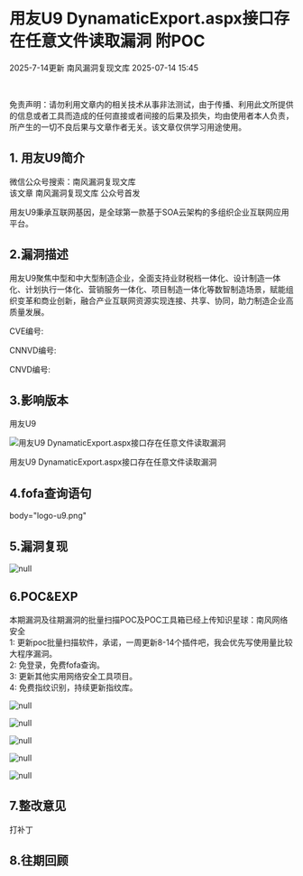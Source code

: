 #  用友U9 DynamaticExport.aspx接口存在任意文件读取漏洞 附POC  
2025-7-14更新  南风漏洞复现文库   2025-07-14 15:45  
  
   
  
  
免责声明：请勿利用文章内的相关技术从事非法测试，由于传播、利用此文所提供的信息或者工具而造成的任何直接或者间接的后果及损失，均由使用者本人负责，所产生的一切不良后果与文章作者无关。该文章仅供学习用途使用。  
## 1. 用友U9简介  
  
微信公众号搜索：南风漏洞复现文库  
该文章 南风漏洞复现文库 公众号首发  
  
用友U9秉承互联网基因，是全球第一款基于SOA云架构的多组织企业互联网应用平台。  
## 2.漏洞描述  
  
用友U9聚焦中型和中大型制造企业，全面支持业财税档一体化、设计制造一体化、计划执行一体化、营销服务一体化、项目制造一体化等数智制造场景，赋能组织变革和商业创新，融合产业互联网资源实现连接、共享、协同，助力制造企业高质量发展。  
  
CVE编号:  
  
CNNVD编号:  
  
CNVD编号:  
## 3.影响版本  
  
用友U9  
  
![用友U9 DynamaticExport.aspx接口存在任意文件读取漏洞](https://mmbiz.qpic.cn/sz_mmbiz_png/HsJDm7fvc3ZTCxJ0eHuW2q7SMyshDpjHIgMvP0EWnGYrPeaK2keAsNFw9ibueGLmrAN2eqmry7QO0LSq6qIApVg/640?wx_fmt=png&from=appmsg "null")  
  
用友U9 DynamaticExport.aspx接口存在任意文件读取漏洞  
## 4.fofa查询语句  
  
body="logo-u9.png"  
## 5.漏洞复现  
  
![](https://mmbiz.qpic.cn/sz_mmbiz_jpg/HsJDm7fvc3ZTCxJ0eHuW2q7SMyshDpjHpeNibrPPnyILJicTyXibEibg0TtWQ8fbNdrKy0iaMIbDknJJ2R0BYM6P5Uw/640?wx_fmt=jpeg&from=appmsg "null")  
  
## 6.POC&EXP  
  
本期漏洞及往期漏洞的批量扫描POC及POC工具箱已经上传知识星球：南风网络安全  
1: 更新poc批量扫描软件，承诺，一周更新8-14个插件吧，我会优先写使用量比较大程序漏洞。  
2: 免登录，免费fofa查询。  
3: 更新其他实用网络安全工具项目。  
4: 免费指纹识别，持续更新指纹库。  
  
![](https://mmbiz.qpic.cn/sz_mmbiz_jpg/HsJDm7fvc3ZTCxJ0eHuW2q7SMyshDpjHRdicjDByXfvTg9eWN0ZZjEwncHrAXx9SvEe3bGY2xUhxKpmqfrQWceQ/640?wx_fmt=jpeg&from=appmsg "null")  
  
  
  
![](https://mmbiz.qpic.cn/sz_mmbiz_jpg/HsJDm7fvc3ZTCxJ0eHuW2q7SMyshDpjHtF5YYpolBrA5Iib0KrSfZCGfwFMryZEkxeaakMOfh0liaVMsSt30UF1g/640?wx_fmt=jpeg&from=appmsg "null")  
  
  
  
![](https://mmbiz.qpic.cn/sz_mmbiz_jpg/HsJDm7fvc3ZTCxJ0eHuW2q7SMyshDpjHH7N5TtVzP8nnW4WpAJVDaxibNicwEGyN0A9yg7OnUe9OSlTpwnWKCYOw/640?wx_fmt=jpeg&from=appmsg "null")  
  
  
  
![](https://mmbiz.qpic.cn/sz_mmbiz_jpg/HsJDm7fvc3ZTCxJ0eHuW2q7SMyshDpjHibpLjLcVGObNwQLILqiapFgRZhwhrkTGBQr6JHQMEL8icdN7icOB80GPiaQ/640?wx_fmt=jpeg&from=appmsg "null")  
  
  
  
![](https://mmbiz.qpic.cn/sz_mmbiz_jpg/HsJDm7fvc3ZTCxJ0eHuW2q7SMyshDpjHLCRyUhibIdibK8ETXaictZHU7v9sOFSE3I0Ou7ylButZnSQEW5LZfcnEw/640?wx_fmt=jpeg&from=appmsg "null")  
  
## 7.整改意见  
  
打补丁  
## 8.往期回顾  
  
  
   
  
  
  
